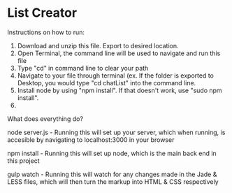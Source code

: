List Creator
=========

Instructions on how to run:

1. Download and unzip this file. Export to desired location.
2. Open Terminal, the command line will be used to navigate and run this file
3. Type "cd" in command line to clear your path
4. Navigate to your file through terminal (ex. If the folder is exported to Desktop, you would type "cd chatList" into the command line.
5. Install node by using "npm install". If that doesn't work, use "sudo npm install".
6. 



What does everything do?

node server.js - Running this will set up your server, which when running, is accesible by navigating to localhost:3000 in your browser

npm install - Running this will set up node, which is the main back end in this project

gulp watch - Running this will watch for any changes made in the Jade & LESS files, which will then turn the markup into HTML & CSS respectively

